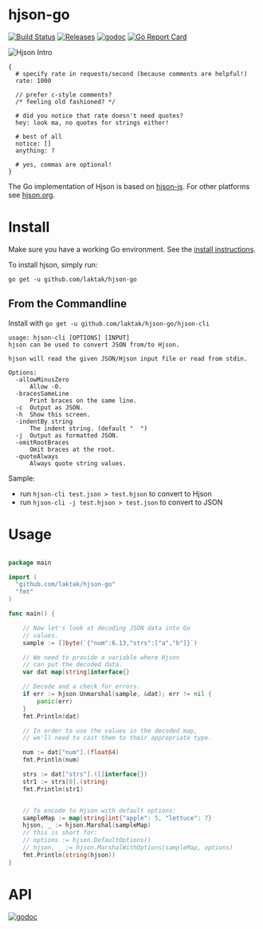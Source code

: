 # hjson-go

[![Build Status](https://img.shields.io/travis/laktak/hjson-go.svg?style=flat-square)](http://travis-ci.org/laktak/hjson-go)
[![Releases](https://img.shields.io/github/release/laktak/hjson-go.svg?style=flat-square)](https://github.com/laktak/hjson-go/releases)
[![godoc](https://godoc.org/github.com/laktak/hjson-go?status.svg)](http://godoc.org/github.com/laktak/hjson-go)
[![Go Report Card](https://goreportcard.com/badge/github.com/laktak/hjson-go)](https://goreportcard.com/report/github.com/laktak/hjson-go)

![Hjson Intro](http://hjson.org/hjson1.gif)

```
{
  # specify rate in requests/second (because comments are helpful!)
  rate: 1000

  // prefer c-style comments?
  /* feeling old fashioned? */

  # did you notice that rate doesn't need quotes?
  hey: look ma, no quotes for strings either!

  # best of all
  notice: []
  anything: ?

  # yes, commas are optional!
}
```

The Go implementation of Hjson is based on [hjson-js](https://github.com/laktak/hjson-js). For other platforms see [hjson.org](http://hjson.org).

# Install

Make sure you have a working Go environment. See the [install instructions](http://golang.org/doc/install.html).

To install hjson, simply run:

`go get -u github.com/laktak/hjson-go`

## From the Commandline

Install with `go get -u github.com/laktak/hjson-go/hjson-cli`

```
usage: hjson-cli [OPTIONS] [INPUT]
hjson can be used to convert JSON from/to Hjson.

hjson will read the given JSON/Hjson input file or read from stdin.

Options:
  -allowMinusZero
      Allow -0.
  -bracesSameLine
      Print braces on the same line.
  -c  Output as JSON.
  -h  Show this screen.
  -indentBy string
      The indent string. (default "  ")
  -j  Output as formatted JSON.
  -omitRootBraces
      Omit braces at the root.
  -quoteAlways
      Always quote string values.
```

Sample:
- run `hjson-cli test.json > test.hjson` to convert to Hjson
- run `hjson-cli -j test.hjson > test.json` to convert to JSON

# Usage

```go

package main

import (
  "github.com/laktak/hjson-go"
  "fmt"
)

func main() {

    // Now let's look at decoding JSON data into Go
    // values.
    sample := []byte(`{"num":6.13,"strs":["a","b"]}`)

    // We need to provide a variable where Hjson
    // can put the decoded data.
    var dat map[string]interface{}

    // Decode and a check for errors.
    if err := hjson.Unmarshal(sample, &dat); err != nil {
        panic(err)
    }
    fmt.Println(dat)

    // In order to use the values in the decoded map,
    // we'll need to cast them to their appropriate type.

    num := dat["num"].(float64)
    fmt.Println(num)

    strs := dat["strs"].([]interface{})
    str1 := strs[0].(string)
    fmt.Println(str1)


    // To encode to Hjson with default options:
    sampleMap := map[string]int{"apple": 5, "lettuce": 7}
    hjson, _ := hjson.Marshal(sampleMap)
    // this is short for:
    // options := hjson.DefaultOptions()
    // hjson, _ := hjson.MarshalWithOptions(sampleMap, options)
    fmt.Println(string(hjson))
}

```

# API

[![godoc](https://godoc.org/github.com/laktak/hjson-go?status.svg)](http://godoc.org/github.com/laktak/hjson-go)
